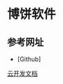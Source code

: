 # 博饼软件
## 参考网址

- [Github]

[云开发文档](https://developers.weixin.qq.com/miniprogram/dev/wxcloud/basis/getting-started.html)


